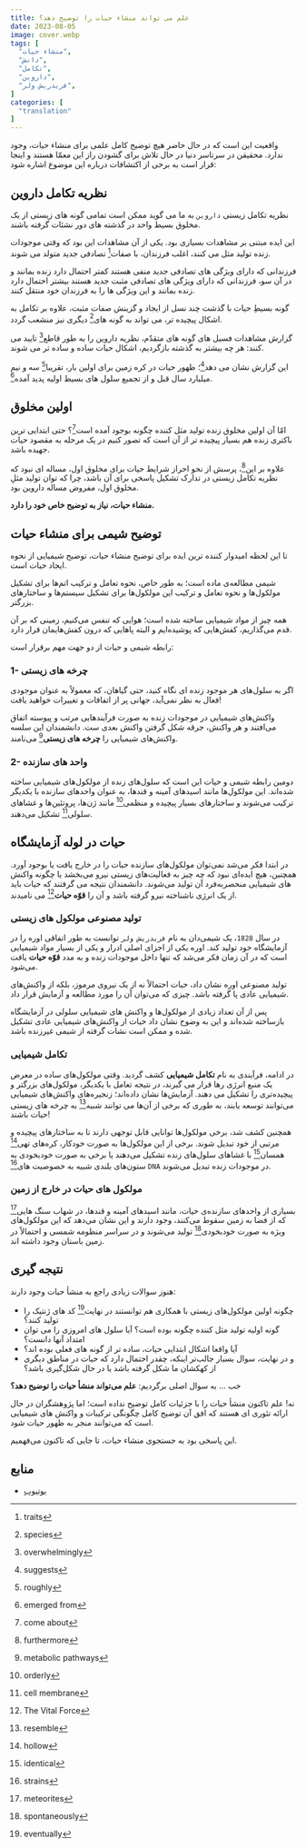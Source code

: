 ```yaml
---
title: علم می تواند منشاء حیات را توضیح دهد؟
date: 2023-08-05
image: cover.webp
tags: [
  "منشاء حیات",
  "دانش",
  "تکامل",
  "داروین",
  "فریدریش ولر",
]
categories: [
  "translation"
]
---
```


واقعیت این است که در حال حاضر هیچ توضیح کامل علمی برای منشاء حیات، وجود ندارد. محقیقن در سرتاسر دنیا در حال تلاش برای گشودن راز این معمّا هستند و اینجا قرار است به برخی از اکتشافات درباره این موضوع اشاره شود:

## نظریه تکامل داروین 

نظریه تکامل زیستی `داروین` به ما می گوید ممکن است تمامی گونه های زیستی از یک مخلوق بسیط واحد در گذشته های دور نشئات گرفته باشند.

این ایده مبتنی بر مشاهدات بسیاری بود. یکی از آن مشاهدات این بود که وقتی موجودات زنده تولید مثل می کنند، اغلب فرزندان، با صفات[^1] تصادفی جدید متولد می شوند.

فرزندانی که دارای ویژگی های تصادفی جدید منفی هستند کمتر احتمال دارد زنده بمانند و در آن سو، فرزندانی که دارای ویژگی های تصادفی مثبت جدید هستند بیشتر احتمال دارد زنده بمانند و این ویژگی ها را به فرزندان خود منتقل کنند.

گونه بسیطِ حیات با گذشت چند نسل از ایجاد و گزینش صفات مثبت، علاوه بر تکامل به اشکال پیچیده تر، می تواند به گونه های[^2] دیگری نیز منشعب گردد.

گزارش مشاهدات فسیل های گونه های متقدّم، نظریه داروین را به طور قاطع[^3] تایید می کنند: هر چه بیشتر به گذشته بازگردیم، اشکال حیات ساده و ساده تر می شوند.

این گزارش نشان می دهد[^4]؛ ظهور حیات در کره زمین برای اولین بار، تقریبا[^5] سه و نیم میلیارد سال قبل و از تجمیع سلول های بسیط اولیه پدید آمده[^6].

## اولین مخلوق

امّا آن اولین مخلوق زنده تولید مثل کننده چگونه بوجود آمده است[^7]؟ حتی ابتدایی ترین باکتری زنده هم بسیار پیچیده تر از آن است که تصور کنیم در یک مرحله به مقصود حیات جهیده باشد.

علاوه بر این[^8]، پرسش از نحو احراز شرایط حیات برای مخلوق اول، مساله ای نبود که نظریه تکامل زیستی در تدارک تشکیل پاسخی برای آن باشد، چرا که توان تولید مثلِ مخلوق اول، مفروض مساله داروین بود. 

**منشاء حیات، نیاز به توضیح خاص خود را دارد.**


## توضیح شیمی برای منشاء حیات

تا این لحظه امیدوار کننده ترین ایده برای توضیح منشاء حیات، توضیح شیمیایی از نحوه ایجاد حیات است. 

شیمی مطالعه‌ی ماده است؛ به طور خاص، نحوه تعامل و ترکیب اتم‌ها برای تشکیل مولکول‌ها و نحوه تعامل و ترکیب این مولکول‌ها برای تشکیل سیستم‌ها و ساختارهای بزرگتر.

همه چیز از مواد شیمیایی ساخته شده است؛ هوایی که تنفس می‌کنیم، زمینی که بر آن قدم می‌گذاریم، کفش‌هایی که پوشیده‌ایم و البته پاهایی که درون کفش‌هایمان قرار دارد.

رابطه شیمی و حیات از دو جهت مهم برقرار است:

### 1- چرخه های زیستی

اگر به سلول‌های هر موجود زنده ای نگاه کنید، حتی گیاهان، که معمولاً به عنوان موجودی فعال به نظر نمی‌آید، جهانی پر از اتفاقات و تغییرات خواهید یافت!

واکنش‌های شیمیایی در موجودات زنده به صورت فرآیندهایی مرتب و پیوسته اتفاق می‌افتند و هر واکنش، جرقه شکل گرفتن واکنش بعدی ست. دانشمندان این سلسه واکنش‌های شیمیایی را **چرخه های زیستی**[^9] می‌نامند.

### 2- واحد های سازنده

دومین رابطه شیمی و حیات این است که سلول‌های زنده از مولکول‌های شیمیایی ساخته شده‌اند. این مولکول‌ها مانند اسیدهای آمینه و قندها، به عنوان واحدهای سازنده با یکدیگر ترکیب می‌شوند و ساختارهای بسیار پیچیده و منظمی[^10] مانند ژن‌ها، پروتئین‌ها و غشاهای سلولی[^11] تشکیل می‌دهند.

## حیات در لوله آزمایشگاه

در ابتدا فکر می‌شد نمی‌توان مولکول‌های سازنده حیات را در خارج یافت یا بوجود آورد. همچنین، هیچ ایده‌ای نبود که چه چیز به فعالیت‌های زیستی نیرو می‌بخشد یا چگونه واکنش های شیمیایی منحصربه‌فرد آن تولید می‌شوند. دانشمندان نتیجه می گرفتند که حیات باید از یک انرژی ناشناخته نیرو گرفته باشد و آن را **قوّه حیات**[^12] می نامیدند. 

### تولید مصنوعی مولکول های زیستی
در سال `1828`، یک شیمی‌دان به نام `فریدریش ولر` توانست به طور اتفاقی اوره را در آزمایشگاه خود تولید کند.
اوره یکی از اجزای اصلی ادرار و یکی از بسیار مواد شیمیایی است که در آن زمان فکر می‌شد که تنها داخل موجودات زنده و به مدد **قوّه حیات** یافت می‌شود.

تولید مصنوعی اوره نشان داد، حیات احتمالاً نه از یک نیروی مرموز، بلکه از واکنش‌های شیمیایی عادی پا گرفته باشد. چیزی که می‌توان آن را مورد مطالعه و آزمایش قرار داد.

پس از آن تعداد زیادی از مولکول‌ها و واکنش های شیمیایی سلولی در آزمایشگاه بازساخته شده‌اند و این به وضوح نشان داد حیات از واکنش‌های شیمیایی عادی تشکیل شده و ممکن است نشات گرفته از شیمی غیرزنده باشد.

### تکامل شیمیایی

در ادامه، فرآیندی به نام **تکامل شیمیایی** کشف گردید. وقتی مولکول‌های ساده در معرض یک منبع انرژی رها قرار می گیرند، در نتیجه تعامل با یکدیگر، مولکول‌های بزرگتر و پیچیده‌تری را تشکیل می دهند. آزمایش‌ها نشان داده‌اند؛ زنجیره‌های واکنش‌های شیمیایی می‌توانند توسعه یابند، به طوری که برخی از آن‌ها می توانند شبیه[^15] به چرخه های زیستی حیات باشند!

همچنین کشف شد، برخی مولکول‌ها توانایی قابل توجهی دارند تا به ساختارهای پیچیده و مرتبی از خود تبدیل شوند. برخی از این مولکول‌ها به صورت خودکار، کره‌های تهی[^16] همسان[^17] با غشاهای سلول‌های زنده تشکیل می‌دهند یا برخی به صورت خودبخودی به ستون‌های بلندی شبیه به خصوصیت های[^18] `DNA` در موجودات زنده تبدیل می‌شوند.

###  مولکول های حیات در خارج از زمین

بسیاری از واحدهای سازنده‌ی حیات، مانند اسیدهای آمینه و قندها، در شهاب سنگ هایی[^13] که از فضا به زمین سقوط می‌کنند، وجود دارند و این نشان می‌دهد که این مولکول‌های ویژه به صورت خودبخودی[^14] تولید می‌شوند و در سراسر منظومه شمسی و احتمالاً در زمین باستان وجود داشته اند.

## نتیجه گیری

هنوز سوالات زیادی راجع به منشأ حیات وجود دارند:

* چگونه اولین مولکول‌های زیستی با همکاری هم توانستند در نهایت[^19] کد های ژنتیک را تولید کنند؟
* گونه اولیه تولید مثل کننده چگونه بوده است؟ آیا سلول های امروزی را می توان امتداد آنها دانست؟
* آیا واقعا اشکال ابتدایی حیات، ساده تر از گونه های فعلی بوده اند؟
* و در نهایت، سوال بسیار جالب‌تر اینکه، چقدر احتمال دارد که حیات در مناطق دیگری از کهکشان ما شکل گرفته باشد یا در حال شکل‌گیری باشد؟

خب ... به سوال اصلی برگردیم: **علم می‌تواند منشأ حیات را توضیح دهد؟**

نه! علم تاکنون منشأ حیات را با جزئیات کامل توضیح نداده است؛ اما پژوهشگران در حال ارائه تئوری ای هستند که افق آن توضیح کامل چگونگی ترکیبات و واکنش های شیمیایی است که می‌توانند منجر به ظهور حیات شود.

این پاسخی بود به جستجوی منشاء حیات، تا جایی که تاکنون می‌فهمیم.

## منابع

* [یوتیوب](https://youtu.be/fgQLyqWaCbA)

[^1]: traits
[^2]: species
[^3]: overwhelmingly
[^4]: suggests
[^5]: roughly
[^6]: emerged from
[^7]: come about
[^8]: furthermore
[^9]: metabolic pathways
[^10]: orderly
[^11]: cell membrane
[^12]: The Vital Force
[^13]: meteorites
[^14]: spontaneously
[^15]: resemble
[^16]: hollow 
[^17]: identical
[^18]: strains 
[^19]: eventually 